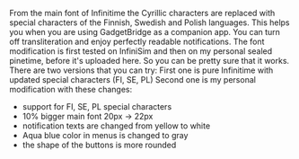 From the main font of Infinitime the Cyrillic characters are replaced with special characters of the Finnish, Swedish and Polish languages.
This helps you when you are using GadgetBridge as a companion app. You can turn off transliteration and enjoy perfectly readable notifications. 
The font modification is first tested on InfiniSim and then on my personal sealed pinetime, before it's uploaded here. So you can be pretty sure that it works.
There are two versions that you can try:
First one is pure Infinitime with updated special characters (FI, SE, PL)
Second one is my personal modification with these changes:
- support for FI, SE, PL special characters
- 10% bigger main font 20px -> 22px
- notification texts are changed from yellow to white
- Aqua blue color in menus is changed to gray
- the shape of the buttons is more rounded
